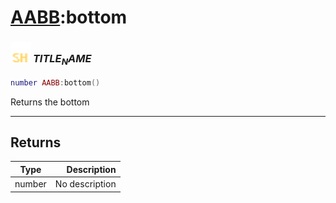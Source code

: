 # [AABB](../aabb/README.md):bottom

### <img src="../../.gitbook/assets/shared.png" width="32" height="32" /> $TITLE_NAME$

```lua
number AABB:bottom()
```

Returns the bottom<br>

-----------------
## Returns

| Type   | Description |
| ------ | ----------: |
| number | No description |

